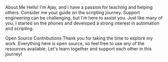 About Me
Hello! I'm Ajay, and I have a passion for teaching and helping others. Consider me your guide on the scripting journey. 
Support engineering can be challenging, but I'm here to assist you. Just like many of you, I started on the phones and developed a strong interest in automation and scripting.

Open Source Contributions
Thank you for taking the time to explore my work. Everything here is open source, so feel free to use any of the resources available. Let's learn together and support each other in this journey!
